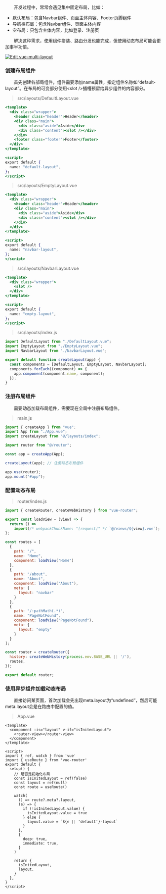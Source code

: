 &emsp;&emsp;开发过程中，常常会遇见集中固定布局，比如：
* 默认布局：包含Navbar组件、页面主体内容、Footer页脚组件
* 导航栏布局：包含Navbar组件、页面主体内容
* 空布局：只包含主体内容，比如登录、注册页

&emsp;&emsp;解决这种需求，使用组件拼装、路由分发也能完成，但使用动态布局可能会更加事半功倍。

[![Edit vue-multi-layout](https://codesandbox.io/static/img/play-codesandbox.svg)](https://codesandbox.io/embed/happy-sun-rvtw3?fontsize=14&hidenavigation=1&theme=dark)


### 创建布局组件
&emsp;&emsp;首先创建各部局组件，组件需要添加name属性，指定组件名称如“default-layout”。在布局的可变部分使用\<slot \/>插槽预留给异步组件的内容部分。
> src/layouts/DefaultLayout.vue
```jsx
<template>
  <div class="wrapper">
    <header class="header">Header</header>
    <div class="main">
      <div class="aside">Aside</div>
      <div class="content"><slot /></div>
    </div>
    <footer class="footer">Footer</footer>
  </div>
</template>

<script>
export default {
  name: "default-layout",
};
</script>
```
> src/layouts/EmptyLayout.vue
```jsx
<template>
  <div class="wrapper">
    <header class="header">Header</header>
    <div class="main">
      <div class="aside">Aside</div>
      <div class="content"><slot /></div>
    </div>
  </div>
</template>

<script>
export default {
  name: "navbar-layout",
};
</script>
```
> src/layouts/NavbarLayout.vue
```jsx
<template>
  <div class="wrapper">
    <slot />
  </div>
</template>

<script>
export default {
  name: "empty-layout",
};
</script>
```
> src/layouts/index.js
```js
import DefaultLayout from "./DefaultLayout.vue";
import EmptyLayout from "./EmptyLayout.vue";
import NavbarLayout from "./NavbarLayout.vue";

export default function createLayout(app) {
  const components = [DefaultLayout, EmptyLayout, NavbarLayout];
  components.forEach((component) => {
    app.component(component.name, component);
  });
}
```

### 注册布局组件
&emsp;&emsp;需要动态加载布局组件，需要现在全局中注册布局组件。
> main.js
```js
import { createApp } from "vue";
import App from "./App.vue";
import createLayout from "@/layouts/index";

import router from "@/router";

const app = createApp(App);

createLayout(app); // 注册动态布局组件

app.use(router);
app.mount("#app");
```

### 配置动态布局
> router/index.js
```js
import { createRouter, createWebHistory } from "vue-router";

export const loadView = (view) => {
  return () =>
    import(/* webpackChunkName: "[request]" */ `@/views/${view}.vue`);
};

const routes = [
  {
    path: "/",
    name: "Home",
    component: loadView("Home")
  },
  {
    path: "/about",
    name: "About",
    component: loadView("About"),
    meta: {
      layout: "navbar"
    }
  },
  {
    path: "/:pathMath(.*)",
    name: "PageNotFound",
    component: loadView("PageNotFound"),
    meta: {
      layout: "empty"
    }
  }
];

const router = createRouter({
  history: createWebHistory(process.env.BASE_URL || '/'),
  routes,
});

export default router;
```

### 使用异步组件加载动态布局
&emsp;&emsp;直接访问某页面，首次加载会先出现meta.layout为“undefined”，然后可能meta.layout会是在路由中配置的值。
> App.vue
```vue
<template>
  <component :is="layout" v-if="isInitedLayout">
    <router-view></router-view>
  </component>
</template>

<script>
import { ref, watch } from 'vue'
import { useRoute } from 'vue-router'
export default {
  setup() {
    // 是否是初始化布局
    const isInitedLayout = ref(false)
    const layout = ref(null)
    const route = useRoute()

    watch(
      () => route?.meta?.layout,
      (e) => {
        if (!isInitedLayout.value) {
          isInitedLayout.value = true
        } else {
          layout.value = `${e || 'default'}-layout`
        }
      },
      {
        deep: true,
        immediate: true,
      }
    )

    return {
      isInitedLayout,
      layout,
    }
  },
}
</script>
```